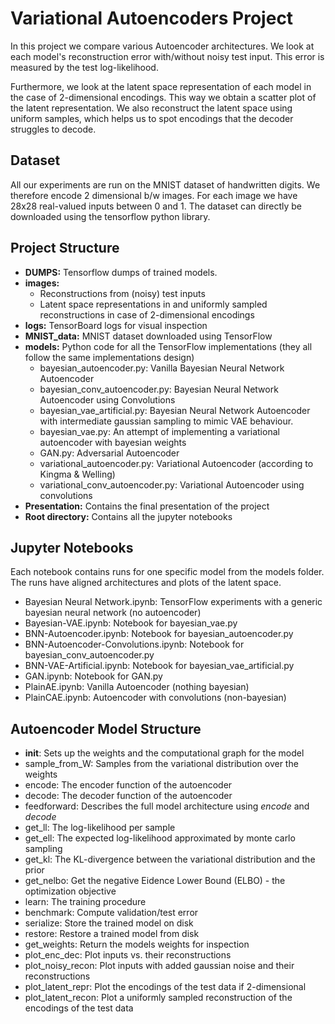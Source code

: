 # Variational Autoencoders Project
In this project we compare various Autoencoder architectures.
We look at each model's reconstruction error with/without noisy test input.
This error is measured by the test log-likelihood.

Furthermore, we look at the latent space representation of each model in the case of 2-dimensional encodings.
This way we obtain a scatter plot of the latent representation.
We also reconstruct the latent space using uniform samples, which helps us to spot encodings that the decoder struggles to decode.

## Dataset
All our experiments are run on the MNIST dataset of handwritten digits.
We therefore encode 2 dimensional b/w images.
For each image we have 28x28 real-valued inputs between 0 and 1.
The dataset can directly be downloaded using the tensorflow python library.

## Project Structure
* **DUMPS:** Tensorflow dumps of trained models.
* **images:**
    * Reconstructions from (noisy) test inputs
    * Latent space representations in and uniformly sampled reconstructions in case of 2-dimensional encodings
* **logs:** TensorBoard logs for visual inspection
* **MNIST_data:** MNIST dataset downloaded using TensorFlow
* **models:** Python code for all the TensorFlow implementations (they all follow the same implementations design)
    * bayesian_autoencoder.py: Vanilla Bayesian Neural Network Autoencoder
    * bayesian_conv_autoencoder.py: Bayesian Neural Network Autoencoder using Convolutions
    * bayesian_vae_artificial.py: Bayesian Neural Network Autoencoder with intermediate gaussian sampling to mimic VAE behaviour.
    * bayesian_vae.py: An attempt of implementing a variational autoencoder with bayesian weights
    * GAN.py: Adversarial Autoencoder
    * variational_autoencoder.py: Variational Autoencoder (according to Kingma & Welling)
    * variational_conv_autoencoder.py: Variational Autoencoder using convolutions
* **Presentation:** Contains the final presentation of the project
* **Root directory:** Contains all the jupyter notebooks

## Jupyter Notebooks
Each notebook contains runs for one specific model from the models folder.
The runs have aligned architectures and plots of the latent space.

* Bayesian Neural Network.ipynb: TensorFlow experiments with a generic bayesian neural network (no autoencoder)
* Bayesian-VAE.ipynb: Notebook for bayesian_vae.py
* BNN-Autoencoder.ipynb: Notebook for bayesian_autoencoder.py
* BNN-Autoencoder-Convolutions.ipynb: Notebook for bayesian_conv_autoencoder.py
* BNN-VAE-Artificial.ipynb: Notebook for bayesian_vae_artificial.py
* GAN.ipynb: Notebook for GAN.py
* PlainAE.ipynb: Vanilla Autoencoder (nothing bayesian)
* PlainCAE.ipynb: Autoencoder with convolutions (non-bayesian)

## Autoencoder Model Structure
* __init__: Sets up the weights and the computational graph for the model
* sample_from_W: Samples from the variational distribution over the weights
* encode: The encoder function of the autoencoder
* decode: The decoder function of the autoencoder
* feedforward: Describes the full model architecture using _encode_ and _decode_
* get_ll: The log-likelihood per sample
* get_ell: The expected log-likelihood approximated by monte carlo sampling
* get_kl: The KL-divergence between the variational distribution and the prior
* get_nelbo: Get the negative Eidence Lower Bound (ELBO) - the optimization objective
* learn: The training procedure
* benchmark: Compute validation/test error
* serialize: Store the trained model on disk
* restore: Restore a trained model from disk
* get_weights: Return the models weights for inspection
* plot_enc_dec: Plot inputs vs. their reconstructions
* plot_noisy_recon: Plot inputs with added gaussian noise and their reconstructions
* plot_latent_repr: Plot the encodings of the test data if 2-dimensional
* plot_latent_recon: Plot a uniformly sampled reconstruction of the encodings of the test data
